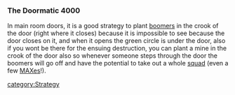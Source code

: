 ### The Doormatic 4000

In main room doors, it is a good strategy to plant
[boomers](boomer.md) in the crook of the door (right where it
closes) because it is impossible to see because the door closes on it,
and when it opens the green circle is under the door, also if you wont
be there for the ensuing destruction, you can plant a mine in the crook
of the door also so whenever someone steps through the door the boomers
will go off and have the potential to take out a whole
[squad](squad.md) (even a few [MAXes](MAX.md)!).

[category:Strategy](category:Strategy.md)
